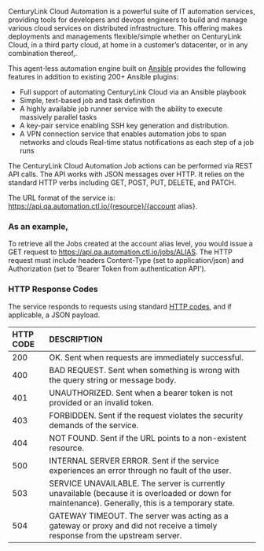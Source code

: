 CenturyLink Cloud Automation is a powerful suite of IT automation services, providing tools for developers and devops engineers to build and manage various cloud services on distributed infrastructure. This offering makes deployments and managements flexible/simple whether on CenturyLink Cloud, in a third party cloud, at home in a customer’s datacenter, or in any combination thereof,.

This agent-less automation engine built on [Ansible](https://docs.ansible.com/ansible/intro_installation.html) provides the following features in addition to existing 200+ Ansible plugins:
* Full support of automating CenturyLink Cloud via an Ansible playbook
* Simple, text-based job and task definition
* A highly available job runner service with the ability to execute massively parallel tasks
* A key-pair service enabling SSH key generation and distribution.
* A VPN connection service that enables automation jobs to span networks and clouds
Real-time status notifications as each step of a job runs

The CenturyLink Cloud Automation Job actions can be performed via REST API calls. The API works with JSON messages over HTTP. It relies on the standard HTTP verbs including GET, POST, PUT, DELETE, and PATCH.

The URL format of the service is: https://api.qa.automation.ctl.io/{resource}/{account alias}. 
### As an example, 
To retrieve all the Jobs created at the account alias level, you would issue a GET request to https://api.qa.automation.ctl.io/jobs/ALIAS. The HTTP request must include headers Content-Type (set to application/json) and Authorization (set to 'Bearer Token from authentication API').

### HTTP Response Codes

The service responds to requests using standard [HTTP codes](https://en.wikipedia.org/wiki/List_of_HTTP_status_codes), and if applicable, a JSON payload.

| HTTP CODE |	DESCRIPTION |
| :--- | :--- |
| 200 | OK. Sent when requests are immediately successful. |
| 400 | BAD REQUEST. Sent when something is wrong with the query string or message body. |
| 401 | UNAUTHORIZED. Sent when a bearer token is not provided or an invalid token. |
| 403 | FORBIDDEN. Sent if the request violates the security demands of the service. |
| 404 | NOT FOUND. Sent if the URL points to a non-existent resource. |
| 500 | INTERNAL SERVER ERROR. Sent if the service experiences an error through no fault of the user. |
| 503 | SERVICE UNAVAILABLE. The server is currently unavailable (because it is overloaded or down for maintenance). Generally, this is a temporary state. |
| 504 | GATEWAY TIMEOUT. The server was acting as a gateway or proxy and did not receive a timely response from the upstream server. |
